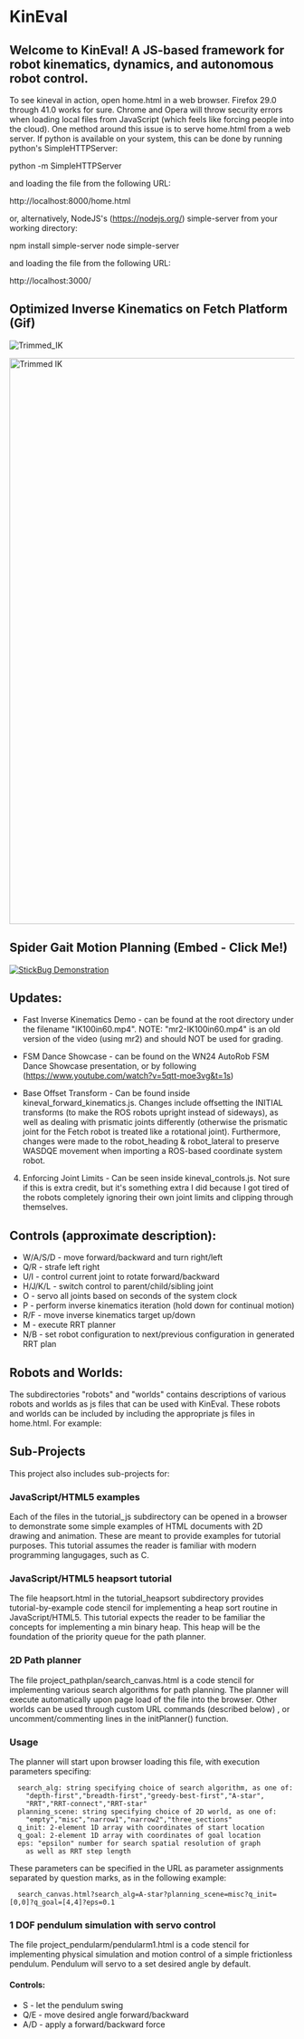 KinEval
=======
## Welcome to KinEval! A JS-based framework for robot kinematics, dynamics, and autonomous robot control.

To see kineval in action, open home.html in a web browser.  Firefox 29.0 through 41.0 works for sure.  Chrome and Opera will throw security errors when loading local files from JavaScript (which feels like forcing people into the cloud).  One method around this issue is to serve home.html from a web server.  If python is available on your system, this can be done by running python's SimpleHTTPServer: 

python -m SimpleHTTPServer

and loading the file from the following URL:

http://localhost:8000/home.html

or, alternatively, NodeJS's (https://nodejs.org/) simple-server from your working directory:

npm install simple-server
node simple-server

and loading the file from the following URL:

http://localhost:3000/

## Optimized Inverse Kinematics on Fetch Platform (Gif)
![Trimmed_IK](https://github.com/user-attachments/assets/0065712d-5d8a-488a-949e-d8fe118845e3)


<img src="https://github.com/user-attachments/assets/0065712d-5d8a-488a-949e-d8fe118845e3" alt="Trimmed IK" width="1000"/>



## Spider Gait Motion Planning (Embed - Click Me!)
[![StickBug Demonstration](https://img.youtube.com/vi/5qtt-moe3vg/0.jpg)](https://www.youtube.com/watch?v=5qtt-moe3vg)

## Updates:
- Fast Inverse Kinematics Demo - can be found at the root directory under the filename "IK100in60.mp4". NOTE: "mr2-IK100in60.mp4" is an old version of the video (using mr2) and should NOT be used for grading.

- FSM Dance Showcase - can be found on the WN24 AutoRob FSM Dance Showcase presentation, or by following (https://www.youtube.com/watch?v=5qtt-moe3vg&t=1s)

- Base Offset Transform - Can be found inside kineval_forward_kinematics.js. Changes include offsetting the INITIAL transforms (to make the ROS robots upright instead of sideways), as well as dealing with prismatic joints differently (otherwise the prismatic joint for the Fetch robot is treated like a rotational joint). Furthermore, changes were made to the robot_heading & robot_lateral to preserve WASDQE movement when importing a ROS-based coordinate system robot.

4. Enforcing Joint Limits - Can be seen inside kineval_controls.js. Not sure if this is extra credit, but it's something extra I did because I got tired of the robots completely ignoring their own joint limits and clipping through themselves.

## Controls (approximate description):

- W/A/S/D - move forward/backward and turn right/left
- Q/R - strafe left right
- U/I - control current joint to rotate forward/backward
- H/J/K/L - switch control to parent/child/sibling joint
- O - servo all joints based on seconds of the system clock
- P - perform inverse kinematics iteration (hold down for continual motion)
- R/F - move inverse kinematics target up/down
- M - execute RRT planner
- N/B - set robot configuration to next/previous configuration in generated RRT plan

## Robots and Worlds:

The subdirectories "robots" and "worlds" contains descriptions of various robots and worlds as js files that can be used with KinEval.  These robots and worlds can be included by including the appropriate js files in home.html.  For example:

<script src="robots/robot_br2.js"></script> 
<script src="worlds/world_local_minima.js"></script> 

## Sub-Projects

This project also includes sub-projects for:

### JavaScript/HTML5 examples

Each of the files in the tutorial_js subdirectory can be opened in a browser to demonstrate some simple examples of HTML documents with 2D drawing and animation.  These are meant to provide examples for tutorial purposes.  This tutorial assumes the reader is familiar with modern programming langugages, such as C.

### JavaScript/HTML5 heapsort tutorial

The file heapsort.html in the tutorial_heapsort subdirectory provides tutorial-by-example code stencil for implementing a heap sort routine in JavaScript/HTML5.  This tutorial expects the reader to be familiar the concepts for implementing a min binary heap.  This heap will be the foundation of the priority queue for the path planner.

### 2D Path planner

The file project_pathplan/search_canvas.html is a code stencil for implementing various search algorithms for path planning.  The planner will execute automatically upon page load of the file into the browser.  Other worlds can be used through custom URL commands (described below) , or uncomment/commenting lines in the initPlanner() function.

### Usage

The planner will start upon browser loading this file, with execution parameters specifing:

      search_alg: string specifying choice of search algorithm, as one of:
        "depth-first","breadth-first","greedy-best-first","A-star",
        "RRT","RRT-connect","RRT-star"
      planning_scene: string specifying choice of 2D world, as one of:
        "empty","misc","narrow1","narrow2","three_sections"
      q_init: 2-element 1D array with coordinates of start location
      q_goal: 2-element 1D array with coordinates of goal location
      eps: "epsilon" number for search spatial resolution of graph 
        as well as RRT step length

These parameters can be specified in the URL as parameter assignments separated by question marks, as in the following example: 

      search_canvas.html?search_alg=A-star?planning_scene=misc?q_init=[0,0]?q_goal=[4,4]?eps=0.1


### 1 DOF pendulum simulation with servo control

The file project_pendularm/pendularm1.html is a code stencil for implementing physical simulation and motion control of a simple frictionless pendulum.  Pendulum will servo to a set desired angle by default.

#### Controls:

- S - let the pendulum swing
- Q/E - move desired angle forward/backward
- A/D - apply a forward/backward force


